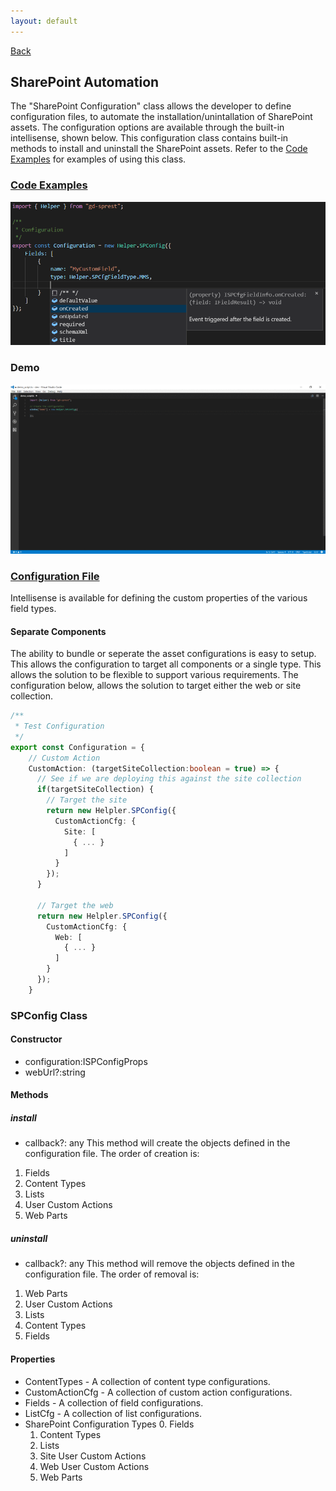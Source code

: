 ```yaml
---
layout: default
---
```

<div class="page-info" markdown="1">

[Back](/topics)
## SharePoint Automation

</div>

The "SharePoint Configuration" class allows the developer to define configuration files, to automate the installation/unintallation of SharePoint assets. The configuration options are available through the built-in intellisense, shown below. This configuration class contains built-in methods to install and uninstall the SharePoint assets. Refer to the [Code Examples](/examples/automation) for examples of using this class.

### [Code Examples](/examples/automation)
![SharePoint Enumerator Types](/assets/images/intellisense-ts-types-cfg-type.png)

### Demo
![Automation](/assets/images/demo-spcfg.gif)

### [Configuration File](automation-cfg-file)
Intellisense is available for defining the custom properties of the various field types.
#### Separate Components
The ability to bundle or seperate the asset configurations is easy to setup. This allows the configuration to target all components or a single type. This allows the solution to be flexible to support various requirements. The configuration below, allows the solution to target either the web or site collection.
```ts
/**
 * Test Configuration
 */
export const Configuration = {
    // Custom Action
    CustomAction: (targetSiteCollection:boolean = true) => {
      // See if we are deploying this against the site collection
      if(targetSiteCollection) {
        // Target the site
        return new Helpler.SPConfig({
          CustomActionCfg: {
            Site: [
              { ... }
            ]
          }
        });
      }

      // Target the web
      return new Helpler.SPConfig({
        CustomActionCfg: {
          Web: [
            { ... }
          ]
        }
      });
    }
```

### SPConfig Class
#### Constructor
* configuration:ISPConfigProps
* webUrl?:string

#### Methods
##### install
* callback?: any
This method will create the objects defined in the configuration file. The order of creation is:
1. Fields
2. Content Types
3. Lists
4. User Custom Actions
5. Web Parts

##### uninstall
* callback?: any
This method will remove the objects defined in the configuration file. The order of removal is:
1. Web Parts
2. User Custom Actions
3. Lists
4. Content Types
5. Fields

#### Properties
* ContentTypes - A collection of content type configurations.
* CustomActionCfg - A collection of custom action configurations.
* Fields - A collection of field configurations.
* ListCfg - A collection of list configurations.
* SharePoint Configuration Types
  0. Fields
  1. Content Types
  2. Lists
  3. Site User Custom Actions
  4. Web User Custom Actions
  5. Web Parts